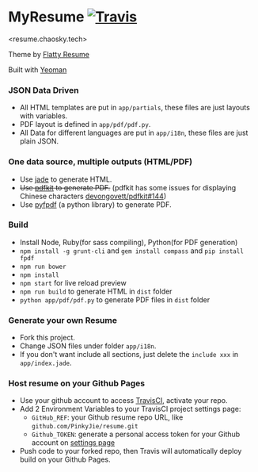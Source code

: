 MyResume [![Travis](https://travis-ci.org/xwal/resume.svg)](https://travis-ci.org/xwal/resume)
========

<resume.chaosky.tech>

Theme by [Flatty Resume](http://amindiary.com/demo/flatty-cv/)

Built with [Yeoman](http://yeoman.io/)


### JSON Data Driven

* All HTML templates are put in `app/partials`, these files are just layouts with variables.
* PDF layout is defined in `app/pdf/pdf.py`.
* All Data for different languages are put in `app/i18n`, these files are just plain JSON.

### One data source, multiple outputs (HTML/PDF)

* Use [jade](https://github.com/jadejs/jade) to generate HTML.
* <del>Use [pdfkit](https://github.com/devongovett/pdfkit) to generate PDF.</del> (pdfkit has some issues for displaying Chinese characters [devongovett/pdfkit#144](https://github.com/devongovett/pdfkit/issues/114))
* Use [pyfpdf](https://github.com/reingart/pyfpdf) (a python library) to generate PDF.

### Build

* Install Node, Ruby(for sass compiling), Python(for PDF generation)
* `npm install -g grunt-cli` and `gem install compass` and `pip install fpdf`
* `npm run bower`
* `npm install`
* `npm start` for live reload preview
* `npm run build` to generate HTML in `dist` folder
* `python app/pdf/pdf.py` to generate PDF files in `dist` folder

### Generate your own Resume

* Fork this project.
* Change JSON files under folder `app/i18n`.
* If you don't want include all sections, just delete the `include xxx` in `app/index.jade`.

### Host resume on your Github Pages

* Use your github account to access [TravisCI](https://travis-ci.org/), activate your repo.
* Add 2 Environment Variables to your TravisCI project settings page:
    * `GitHub_REF`: your Github resume repo URL, like `github.com/PinkyJie/resume.git`
    * `Github_TOKEN`: generate a personal access token for your Github account on [settings page](https://github.com/settings/tokens)
* Push code to your forked repo, then Travis will automatically deploy build on your Github Pages.
